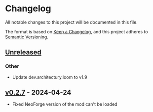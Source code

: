 # Changelog

All notable changes to this project will be documented in this file.

The format is based on [Keep a Changelog](https://keepachangelog.com/en/1.1.0/),
and this project adheres to [Semantic Versioning](https://semver.org/spec/v2.0.0.html).

## [Unreleased]

### Other
- Update dev.architectury.loom to v1.9

## [v0.2.7] - 2024-04-24

- Fixed NeoForge version of the mod can't be loaded

<!-- TODO: Add previous releases -->

<!-- Links -->
[unreleased]: https://github.com/null2264/LibreExpFix/compare/v0.2.7...master
[v0.2.7]: https://github.com/null2264/LibreExpFix/compare/v0.2.6...v0.2.7
